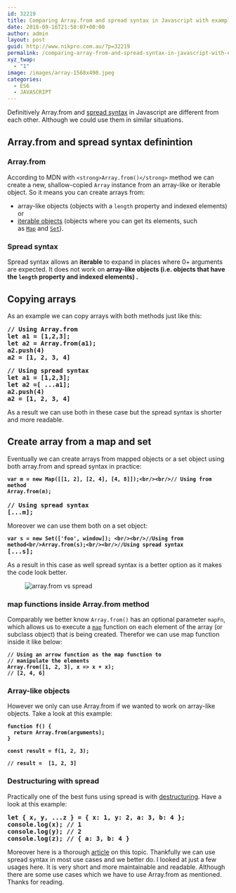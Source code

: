 ```yaml
---
id: 32219
title: Comparing Array.from and spread syntax in Javascript with examples
date: 2018-09-16T21:50:07+00:00
author: admin
layout: post
guid: http://www.nikpro.com.au/?p=32219
permalink: /comparing-array-from-and-spread-syntax-in-javascript-with-examples/
xyz_twap:
  - "1"
image: /images/array-1568x490.jpeg
categories:
  - ES6
  - JAVASCRIPT
---
```

Definitively Array.from and [spread syntax](http://www.nikpro.com.au/what-is-spread-syntax-in-es6-and-how-to-use-it/) in Javascript are different from each other. Although we could use them in similar situations.

## Array.from and spread syntax definintion

### Array.from

According to MDN with `<strong>Array.from()</strong>` method we can create a new, shallow-copied `Array` instance from an array-like or iterable object. So it means you can create arrays from:

  * array-like objects (objects with a `length` property and indexed elements) or
  * [iterable objects](https://developer.mozilla.org/en-US/docs/Web/JavaScript/Guide/iterable) (objects where you can get its elements, such as [`Map`](https://developer.mozilla.org/en-US/docs/Web/JavaScript/Reference/Global_Objects/Map) and [`Set`](https://developer.mozilla.org/en-US/docs/Web/JavaScript/Reference/Global_Objects/Set)).

### Spread syntax

Spread syntax allows an **iterable** to expand in places where 0+ arguments are expected. It does not work on **array-like objects (i.e. objects that have the `length` property and indexed elements) .**

## Copying arrays

As an example we can copy arrays with both methods just like this:

<pre class="wp-block-preformatted"><strong>// Using Array.from<br />let a1 = [1,2,3];</strong><strong>
let a2 = Array.from(a1);</strong><strong>
a2.push(4)</strong><strong>
a2 = </strong><strong>[1, 2, 3, 4]</strong></pre>

<pre class="wp-block-preformatted"><strong>// Using spread syntax<br />let a1 = [1,2,3];</strong><strong>
let a2 =[ ...a1];</strong><strong>
a2.push(4)</strong><strong>
a2 = </strong><strong>[1, 2, 3, 4]</strong></pre>

As a result we can use both in these case but the spread syntax is shorter and more readable.

## Create array from a map and set

Eventually we can create arrays from mapped objects or a set object using both array.from and spread syntax in practice:

<pre class="wp-block-preformatted"><strong><code>var m = new Map([[1, 2], [2, 4], [4, 8]]);&lt;br/>&lt;br/>// Using from method 
Array.from(m);</code></strong><br /><br /><strong>// Using spread syntax</strong><br /><strong>[...m];</strong></pre>

Moreover we can use them both on a set object:

<pre class="wp-block-preformatted"><strong><code>var s = new Set(['foo', window]); &lt;br/>&lt;br/>//Using from method&lt;br/>Array.from(s);&lt;br/>&lt;br/>//Using spread syntax</code></strong><br /><strong>[...s];</strong></pre>

As a result in this case as well spread syntax is a better option as it makes the code look better.

<div class="wp-block-image">
  <figure class="aligncenter"><img src="http://www.nikpro.com.auarrays.png" alt="array.from vs spread" class="wp-image-32228" srcset="http://testgatsby.localarrays.png 376w, http://testgatsby.localarrays-300x107.png 300w" sizes="(max-width: 376px) 100vw, 376px" /></figure>
</div>

### map functions inside Array.from method

Comparably we better know `Array.from()` has an optional parameter `mapFn`, which allows us to execute a [`map`](https://developer.mozilla.org/en-US/docs/Web/JavaScript/Reference/Global_Objects/Array/map) function on each element of the array (or subclass object) that is being created. Therefor we can use map function inside it like below:

<pre class="wp-block-preformatted"><strong><code>// Using an arrow function as the map function to
// manipulate the elements
Array.from([1, 2, 3], x => x + x);      
// [2, 4, 6]</code></strong></pre>

### Array-like objects

However we only can use Array.from if we wanted to work on array-like objects. Take a look at this example:

<pre class="wp-block-preformatted"><strong><code>function f() {
  return Array.from(arguments);
}

const result = f(1, 2, 3);

// result =  [1, 2, 3]</code></strong></pre>

### Destructuring with spread

Practically one of the best funs using spread is with [destructuring](http://www.nikpro.com.au/using-es6-destructuring-in-react-application-codes/). Have a look at this example:

<pre class="wp-block-preformatted"><strong>let { x, y, ...z } = { x: 1, y: 2, a: 3, b: 4 };<br />console.log(x); // 1
console.log(y); // 2
console.log(z); // { a: 3, b: 4 }<br /></strong></pre>

Moreover here is a thorough <a href="https://developer.mozilla.org/en-US/docs/Web/JavaScript/Reference/Operators/Destructuring_assignment" target="_blank" rel="noopener noreferrer">article</a> on this topic. Thankfully we can use spread syntax in most use cases and we better do. I looked at just a few usages here. It is very short and more maintainable and readable. Although there are some use cases which we have to use Array.from as mentioned. Thanks for reading.